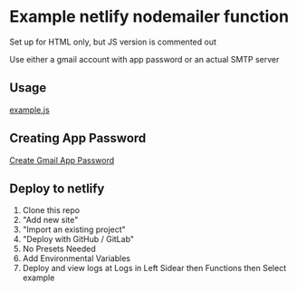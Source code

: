 # Example netlify nodemailer function

Set up for HTML only, but JS version is commented out

Use either a gmail account with app password or an actual SMTP server

## Usage

[example.js](/netlify/functions/example.js)

## Creating App Password

[Create Gmail App Password](https://security.google.com/settings/security/apppasswords)

## Deploy to netlify

1. Clone this repo
2. "Add new site"
3. "Import an existing project"
4. "Deploy with GitHub / GitLab"
5. No Presets Needed
6. Add Environmental Variables
7. Deploy and view logs at Logs in Left Sidear then Functions then Select example